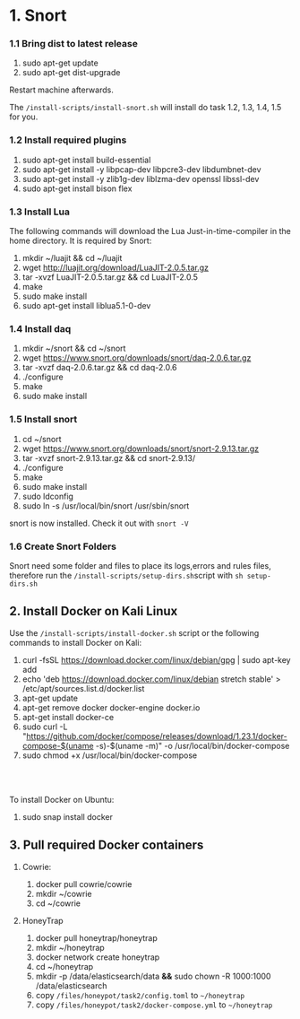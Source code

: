 # 1. Snort

### 1.1 Bring dist to latest release

1. sudo apt-get update
2. sudo apt-get dist-upgrade

Restart machine afterwards.

The `/install-scripts/install-snort.sh` will install do task 1.2, 1.3, 1.4, 1.5 for you.

### 1.2 Install required plugins

1. sudo apt-get install build-essential
2. sudo apt-get install -y libpcap-dev libpcre3-dev libdumbnet-dev
3. sudo apt-get install -y zlib1g-dev liblzma-dev openssl libssl-dev
4. sudo apt-get install bison flex

### 1.3 Install Lua

The following commands will download the Lua Just-in-time-compiler in the home directory. It is required by Snort:

1. mkdir ~/luajit && cd  ~/luajit
2. wget http://luajit.org/download/LuaJIT-2.0.5.tar.gz
3. tar -xvzf LuaJIT-2.0.5.tar.gz && cd LuaJIT-2.0.5
4. make
5. sudo make install
6. sudo apt-get install liblua5.1-0-dev


### 1.4 Install daq

1. mkdir ~/snort && cd ~/snort
2. wget https://www.snort.org/downloads/snort/daq-2.0.6.tar.gz
3. tar -xvzf daq-2.0.6.tar.gz && cd daq-2.0.6
4. ./configure
5. make
6. sudo make install

### 1.5 Install snort

1. cd ~/snort
2. wget https://www.snort.org/downloads/snort/snort-2.9.13.tar.gz
3. tar -xvzf snort-2.9.13.tar.gz && cd snort-2.9.13/
4. ./configure
5. make
6. sudo make install
7. sudo ldconfig
8. sudo ln -s /usr/local/bin/snort /usr/sbin/snort

snort is now installed. Check it out with `snort -V`

### 1.6 Create Snort Folders
Snort need some folder and files to place its logs,errors and rules files, therefore run the `/install-scripts/setup-dirs.sh`script with `sh setup-dirs.sh`

## 2. Install Docker on Kali Linux

Use the `/install-scripts/install-docker.sh` script or the following commands to install Docker on Kali:

1. curl -fsSL https://download.docker.com/linux/debian/gpg | sudo apt-key add
2. echo 'deb https://download.docker.com/linux/debian stretch stable' > /etc/apt/sources.list.d/docker.list
3. apt-get update
4. apt-get remove docker docker-engine docker.io
5. apt-get install docker-ce
6. sudo curl -L "https://github.com/docker/compose/releases/download/1.23.1/docker-compose-$(uname -s)-$(uname -m)" -o /usr/local/bin/docker-compose
7. sudo chmod +x /usr/local/bin/docker-compose

<br><br>

To install Docker on Ubuntu:
1. sudo snap install docker



## 3. Pull required Docker containers

1. Cowrie:
   1. docker pull cowrie/cowrie
   2. mkdir ~/cowrie
   3. cd ~/cowrie
   
2. HoneyTrap
   1. docker pull honeytrap/honeytrap
   2. mkdir ~/honeytrap
   3. docker network create honeytrap
   4. cd ~/honeytrap
   5. mkdir -p /data/elasticsearch/data **&&** sudo chown -R 1000:1000 /data/elasticsearch
   6. copy `/files/honeypot/task2/config.toml` to `~/honeytrap`
   7. copy `/files/honeypot/task2/docker-compose.yml` to `~/honeytrap`
